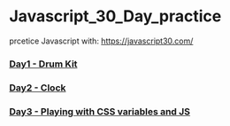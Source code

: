# Javascript_30_Day_practice

prcetice Javascript with: https://javascript30.com/


### [Day1 - Drum Kit](https://ddchris.github.io/Javascript_30_Day_practice/Day1%20-%20Drum%20Kit.html)
### [Day2 - Clock](https://ddchris.github.io/Javascript_30_Day_practice/Day2%20-%20JS%20CSS%20Clock)
### [Day3 - Playing with CSS variables and JS](https://ddchris.github.io/Javascript_30_Day_practice/Day3%20-%20Playing%20with%20CSS%20variables%20and%20JS)

